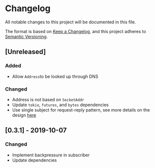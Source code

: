 # Changelog

All notable changes to this project will be documented in this file.

The format is based on [Keep a Changelog](https://keepachangelog.com/en/1.0.0/),
and this project adheres to [Semantic Versioning](https://semver.org/spec/v2.0.0.html).

## [Unreleased]

### Added

- Allow `Address`to be looked up through DNS

### Changed

- Address is not based on `SocketAddr`
- Update `tokio`, `futures`, and `bytes` dependencies
- Use single subject for request-reply pattern, see more details on the design [here](https://github.com/nats-io/nats.go/issues/294)

## [0.3.1] - 2019-10-07

### Changed

- Implement backpressure in subscriber
- Update dependencies
